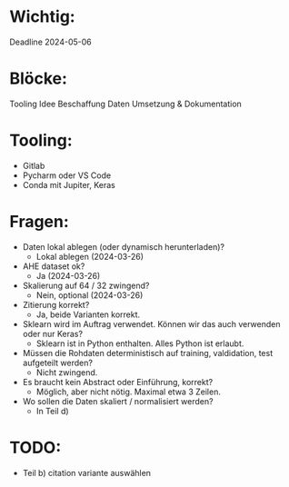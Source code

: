 # Wichtig:
Deadline 2024-05-06

# Blöcke:
Tooling
Idee
Beschaffung Daten
Umsetzung & Dokumentation

# Tooling:
- Gitlab
- Pycharm oder VS Code
- Conda mit Jupiter, Keras

# Fragen:
- Daten lokal ablegen (oder dynamisch herunterladen)?
    - Lokal ablegen (2024-03-26)
- AHE dataset ok?
    - Ja (2024-03-26)
- Skalierung auf 64 / 32 zwingend?
    - Nein, optional (2024-03-26)
- Zitierung korrekt?
    - Ja, beide Varianten korrekt.
- Sklearn wird im Auftrag verwendet. Können wir das auch verwenden oder nur Keras?
    - Sklearn ist in Python enthalten. Alles Python ist erlaubt.
- Müssen die Rohdaten deterministisch auf training, valdidation, test aufgeteilt werden?
    - Nicht zwingend.
- Es braucht kein Abstract oder Einführung, korrekt?
    - Möglich, aber nicht nötig. Maximal etwa 3 Zeilen.
- Wo sollen die Daten skaliert / normalisiert werden?
    - In Teil d)

# TODO:
- Teil b) citation variante auswählen
